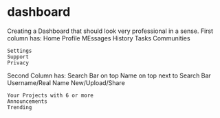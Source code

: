 # dashboard
Creating a Dashboard that should look very professional in a sense.
First column has:
    Home
    Profile
    MEssages
    History
    Tasks
    Communities
    
    Settings
    Support
    Privacy

Second Column has:
    Search Bar on top
    Name on top next to Search Bar
    Username/Real Name
    New/Upload/Share

    Your Projects with 6 or more 
    Announcements
    Trending